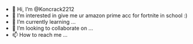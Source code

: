 - 👋 Hi, I’m @Koncrack2212
- 👀 I’m interested in give me ur amazon prime acc for fortnite in school :)
- 🌱 I’m currently learning ...
- 💞️ I’m looking to collaborate on ...
- 📫 How to reach me ...

<!---
Koncrack2212/Koncrack2212 is a ✨ special ✨ repository because its `README.md` (this file) appears on your GitHub profile.
You can click the Preview link to take a look at your changes.
--->
